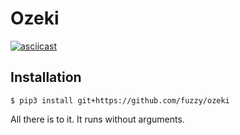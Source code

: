 # Ozeki

[![asciicast](https://asciinema.org/a/GnJH0Ge8eLM4lua50xvXQalqs.svg)](https://asciinema.org/a/GnJH0Ge8eLM4lua50xvXQalqs)

## Installation

`$ pip3 install git+https://github.com/fuzzy/ozeki`

All there is to it. It runs without arguments.
